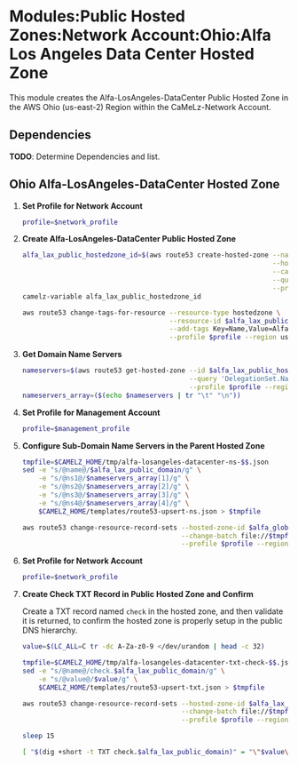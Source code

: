 # Modules:Public Hosted Zones:Network Account:Ohio:Alfa Los Angeles Data Center Hosted Zone

This module creates the Alfa-LosAngeles-DataCenter Public Hosted Zone in the AWS Ohio (us-east-2) Region within the
CaMeLz-Network Account.

## Dependencies

**TODO**: Determine Dependencies and list.

## Ohio Alfa-LosAngeles-DataCenter Hosted Zone

1. **Set Profile for Network Account**

    ```bash
    profile=$network_profile
    ```

1. **Create Alfa-LosAngeles-DataCenter Public Hosted Zone**

    ```bash
    alfa_lax_public_hostedzone_id=$(aws route53 create-hosted-zone --name $alfa_lax_public_domain \
                                                                   --hosted-zone-config Comment="Public Zone for $alfa_lax_public_domain",PrivateZone=false \
                                                                   --caller-reference $(date +%s) \
                                                                   --query 'HostedZone.Id' \
                                                                   --profile $profile --region us-east-1 --output text | cut -f3 -d /)
    camelz-variable alfa_lax_public_hostedzone_id

    aws route53 change-tags-for-resource --resource-type hostedzone \
                                         --resource-id $alfa_lax_public_hostedzone_id \
                                         --add-tags Key=Name,Value=Alfa-LosAngeles-DataCenter-PublicHostedZone Key=Company,Value=Alfa Key=Location,Value=LosAngeles Key=Environment,Value=Network \
                                         --profile $profile --region us-east-1 --output text
    ```

1. **Get Domain Name Servers**

    ```bash
    nameservers=$(aws route53 get-hosted-zone --id $alfa_lax_public_hostedzone_id \
                                              --query 'DelegationSet.NameServers' \
                                              --profile $profile --region us-east-1 --output text)
    nameservers_array=($(echo $nameservers | tr "\t" "\n"))
    ```

1. **Set Profile for Management Account**

    ```bash
    profile=$management_profile
    ```

1. **Configure Sub-Domain Name Servers in the Parent Hosted Zone**

    ```bash
    tmpfile=$CAMELZ_HOME/tmp/alfa-losangeles-datacenter-ns-$$.json
    sed -e "s/@name@/$alfa_lax_public_domain/g" \
        -e "s/@ns1@/$nameservers_array[1]/g" \
        -e "s/@ns2@/$nameservers_array[2]/g" \
        -e "s/@ns3@/$nameservers_array[3]/g" \
        -e "s/@ns4@/$nameservers_array[4]/g" \
        $CAMELZ_HOME/templates/route53-upsert-ns.json > $tmpfile

    aws route53 change-resource-record-sets --hosted-zone-id $alfa_global_management_public_hostedzone_id \
                                            --change-batch file://$tmpfile \
                                            --profile $profile --region us-east-1 --output text
    ```

1. **Set Profile for Network Account**

    ```bash
    profile=$network_profile
    ```

1. **Create Check TXT Record in Public Hosted Zone and Confirm**

   Create a TXT record named `check` in the hosted zone, and then validate it is returned, to confirm the hosted zone is
   properly setup in the public DNS hierarchy.

    ```bash
    value=$(LC_ALL=C tr -dc A-Za-z0-9 </dev/urandom | head -c 32)

    tmpfile=$CAMELZ_HOME/tmp/alfa-losangeles-datacenter-txt-check-$$.json
    sed -e "s/@name@/check.$alfa_lax_public_domain/g" \
        -e "s/@value@/$value/g" \
        $CAMELZ_HOME/templates/route53-upsert-txt.json > $tmpfile

    aws route53 change-resource-record-sets --hosted-zone-id $alfa_lax_public_hostedzone_id \
                                            --change-batch file://$tmpfile \
                                            --profile $profile --region us-east-1 --output text

    sleep 15

    [ "$(dig +short -t TXT check.$alfa_lax_public_domain)" = "\"$value\"" ] && echo "Check confirmed" || echo "Check failed"
    ```

